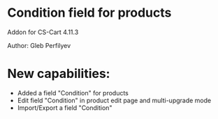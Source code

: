 # Condition field for products

Addon for CS-Cart 4.11.3

Author: Gleb Perfilyev

# New capabilities:

  - Added a field "Condition" for products
  - Edit field "Condition" in product edit page and multi-upgrade mode
  - Import/Export a field "Condition"
